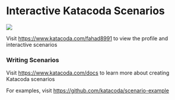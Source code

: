 # Interactive Katacoda Scenarios

[![](http://shields.katacoda.com/katacoda/fahad8991/count.svg)](https://www.katacoda.com/fahad8991 "Get your profile on Katacoda.com")

Visit https://www.katacoda.com/fahad8991 to view the profile and interactive scenarios

### Writing Scenarios
Visit https://www.katacoda.com/docs to learn more about creating Katacoda scenarios

For examples, visit https://github.com/katacoda/scenario-example
